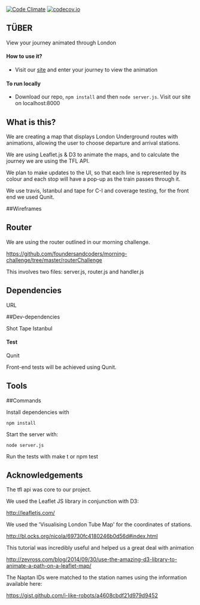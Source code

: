 [![Code Climate](https://codeclimate.com/github/fcscripters/tuber/badges/gpa.svg)](https://codeclimate.com/github/fcscripters/tuber)
[![codecov.io](https://codecov.io/github/fcscripters/tuber/coverage.svg?branch=master)](https://codecov.io/github/fcscripters/tuber?branch=master)

## TÜBER

View your journey animated through London

#### How to use it?
- Visit our [site](http://tuberscripters.herokuapp.com/) and enter your journey to view the animation

#### To run locally
- Download our repo, `npm install` and then `node server.js`. Visit our site on localhost:8000

## What is this?

We are creating a map that displays London Underground routes with animations, allowing the user to choose departure and arrival stations.

We are using Leaflet.js & D3 to animate the maps, and to calculate the journey we are using the TFL API.

We plan to make updates to the UI, so that each line is represented by its colour and each stop will have a pop-up as the train passes through it.

We use travis, Istanbul and tape for C-I and coverage testing, for the front end we used Qunit.

##Wireframes



## Router

We are using the router outlined in our morning challenge.

https://github.com/foundersandcoders/morning-challenge/tree/master/routerChallenge

This involves two files: server.js, router.js and handler.js

## Dependencies

URL

##Dev-dependencies

Shot
Tape
Istanbul

#### Test

Qunit

Front-end tests will be achieved using Qunit.

## Tools


##Commands

Install dependencies with
```
npm install
```
Start the server with:
```
node server.js
```

Run the tests with make t or npm test

## Acknowledgements

The tfl api was core to our project.

We used the Leaflet JS library in conjunction with D3: 

http://leafletjs.com/

We used the 'Visualising London Tube Map' for the coordinates of stations.

http://bl.ocks.org/nicola/69730fc4180246b0d56d#index.html

This tutorial was incredibly useful and helped us a great deal with animation

http://zevross.com/blog/2014/09/30/use-the-amazing-d3-library-to-animate-a-path-on-a-leaflet-map/

The Naptan IDs were matched to the station names using the information available here:

https://gist.github.com/i-like-robots/a4608cbdf21d979d9452



